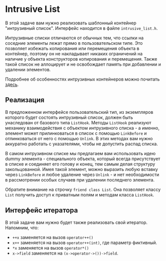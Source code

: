 # Intrusive List

В этой задаче вам нужно реализовать шаблонный контейнер "интрузивный список". Интерфейс находится в файле `intrusive_list.h`.

Интрузивные списки отличаются от обычных тем, что ссылки на соседние элементы лежат прямо в пользовательском типе. Это позволяет избежать копирования или перемещения объекта в контейнер, поэтому он не накладывает никаких ограничений на наличие у объекта конструкторов копирования и перемещения. Также такой список не аллоцирует и не освобождает память при добавлении и удалении элементов.

Подробнее об особенностях интрузивных контейнеров можно почитать [здесь](http://www.boost.org/doc/libs/1_43_0/doc/html/intrusive/intrusive_vs_nontrusive.html).

## Реализация

В предложенном интерфейсе пользовательский тип, из экземпляров которого будет состоять интрузивный список, должен быть унаследован от базового типа `ListHook`. Методы `ListHook` реализуют механику взаимодействия с объектом интрузивного списка - а именно, элемент может прилинковаться в список с помощью `LinkBefore` и отлинковаться от него с помощью `Unlink`. В этих методах вам нужно аккуратно работать с указателями, чтобы не допустить распад списка.

В самом интрузивном списке мы предлагаем вам использовать идею dummy элемента - специального объекта, который всегда присутствует в списке и соединяет его голову и конец, тем самым делая структуру закольцованной. Имея такой элемент, можно выразить любую вставку через `LinkBefore` и любое удаление через `Unlink` - и нет необходимости в рассмотрении особых случаев при удалении последнего элемента.

Обратите внимание на строчку `friend class List`. Она позволяет классу `List` получить доступ к приватным полям и методам класса `ListHook`.

## Интерфейс итератора

В этой задаче вам нужно будет также реализовать свой итератор. Напомним, что:

 * `++x` заменяется на вызов `operator++()`
 * `x++` заменяется на вызов `operator++(int)`, где параметр фиктивный.
 * `*x` заменяется на вызов `operator*()`
 * `x->field` заменяется на `(x->operator->())->field`.
